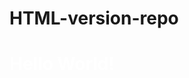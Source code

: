 # HTML-version-repo

<!doctype html>
<html>
  <body>
      <h1 style="color:white;">Hello World!</h1>
      <p style
